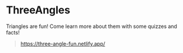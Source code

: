 # ThreeAngles

Triangles are fun! Come learn more about them with some quizzes and facts!

> https://three-angle-fun.netlify.app/
